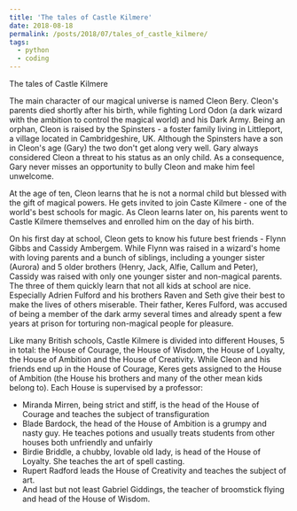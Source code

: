 ```yaml
---
title: 'The tales of Castle Kilmere'
date: 2018-08-18
permalink: /posts/2018/07/tales_of_castle_kilmere/
tags:
  - python
  - coding
---
```


The tales of Castle Kilmere

The main character of our magical universe is named Cleon Bery. Cleon's parents died shortly after his birth, while fighting Lord Odon (a dark wizard with the ambition to control the magical world) and his Dark Army. Being an orphan, Cleon is raised by the Spinsters - a foster family living in Littleport, a village located in Cambridgeshire, UK. Although the Spinsters have a son in Cleon's age (Gary) the two don't get along very well. Gary always considered Cleon a threat to his status as an only child. As a consequence, Gary never misses an opportunity to bully Cleon and make him feel unwelcome.

At the age of ten, Cleon learns that he is not a normal child but blessed with the gift of magical powers. He gets invited to join Caste Kilmere - one of the world's best schools for magic. As Cleon learns later on, his parents went to Castle Kilmere themselves and enrolled him on the day of his birth.

On his first day at school, Cleon gets to know his future best friends - Flynn Gibbs and Cassidy Ambergem. While Flynn was raised in a wizard's home with loving parents and a bunch of siblings, including a younger sister (Aurora) and 5 older brothers (Henry, Jack, Alfie, Callum and Peter), Cassidy was raised with only one younger sister and non-magical parents. The three of them quickly learn that not all kids at school are nice. Especially Adrien Fulford and his brothers Raven and Seth give their best to make the lives of others miserable. Their father, Keres Fulford, was accused of being a member of the dark army several times and already spent a few years at prison for torturing non-magical people for pleasure.

Like many British schools, Castle Kilmere is divided into different Houses, 5 in total: the House of Courage, the House of Wisdom, the House of Loyalty, the House of Ambition and the House of Creativity. While Cleon and his friends end up in the House of Courage, Keres gets assigned to the House of Ambition (the House his brothers and many of the other mean kids belong to). Each House is supervised by a professor:
- Miranda Mirren, being strict and stiff, is the head of the House of Courage and teaches the subject of transfiguration
- Blade Bardock, the head of the House of Ambition is a grumpy and nasty guy. He teaches potions and usually treats students from other houses both unfriendly and unfairly 
- Birdie Briddle, a chubby, lovable old lady, is head of the House of Loyalty. She teaches the art of spell casting.
- Rupert Radford leads the House of Creativity and teaches the subject of art.
- And last but not least Gabriel Giddings, the teacher of broomstick flying and head of the House of Wisdom.

<!-- ## Andere Information -->
<!-- School headmaster: Redmond Dalodore -->
<!-- Subjects: charms, potions, broomstick flying, magical theory, foreign magical systems, history of magic, herbology, art -->
<!-- Ghosts: The mocking knight, the old lady, the gray groom -->
<!-- Tollpatschiger Schueler: Quintus Dukes -->
<!-- Ordinary Wizarding Levels (OWL's): Elementary levels of magic (ELM's) -->
